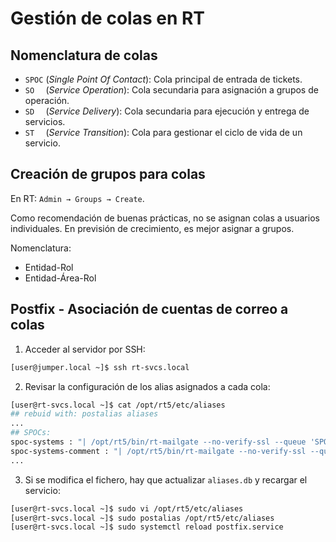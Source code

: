 # Gestión de colas en RT

## Nomenclatura de colas

- `SPOC` (_Single Point Of Contact_): Cola principal de entrada de tickets.
- `SO  ` (_Service Operation_): Cola secundaria para asignación a grupos de operación.
- `SD  ` (_Service Delivery_): Cola secundaria para ejecución y entrega de servicios.
- `ST  ` (_Service Transition_): Cola para gestionar el ciclo de vida de un servicio.

## Creación de grupos para colas

En RT: `Admin → Groups → Create`.

Como recomendación de buenas prácticas, no se asignan colas a usuarios individuales.
En previsión de crecimiento, es mejor asignar a grupos.

Nomenclatura:
- Entidad-Rol
- Entidad-Área-Rol

## Postfix - Asociación de cuentas de correo a colas

1. Acceder al servidor por SSH:
```sh
[user@jumper.local ~]$ ssh rt-svcs.local
```

2. Revisar la configuración de los alias asignados a cada cola:
```sh
[user@rt-svcs.local ~]$ cat /opt/rt5/etc/aliases
## rebuid with: postalias aliases
...
## SPOCs:
spoc-systems : "| /opt/rt5/bin/rt-mailgate --no-verify-ssl --queue 'SPOC-Systems' --action correspond --url https://soporte.local/"
spoc-systems-comment : "| /opt/rt5/bin/rt-mailgate --no-verify-ssl --queue 'SPOC-Systems' --action comment --url https://soporte.local/"
...
```

3. Si se modifica el fichero, hay que actualizar `aliases.db` y recargar el servicio:
```sh
[user@rt-svcs.local ~]$ sudo vi /opt/rt5/etc/aliases
[user@rt-svcs.local ~]$ sudo postalias /opt/rt5/etc/aliases
[user@rt-svcs.local ~]$ sudo systemctl reload postfix.service
```
